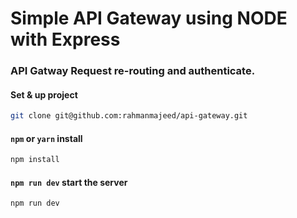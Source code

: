 # Simple API Gateway using NODE with Express

### API Gatway Request re-routing and authenticate.

#### Set & up project

```sh
git clone git@github.com:rahmanmajeed/api-gateway.git
```

#### `npm` or `yarn` install

```sh
npm install
```

#### `npm run dev` start the server

```sh
npm run dev
```
